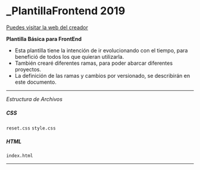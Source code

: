 # _PlantillaFrontend 2019
[Puedes visitar la web del creador](http://www.toniferra.com)

__Plantilla Básica para FrontEnd__

* Esta plantilla tiene la intención de ir evolucionando con el tiempo, para benefició de todos los que quieran utilizarla.
* También crearé diferentes ramas, para poder abarcar diferentes proyectos.
* La definición de las ramas y cambios por versionado, se describirán en este documento.

---
_Estructura de Archivos_
##### CSS
` reset.css `
` style.css `

##### HTML
` index.html `

---

